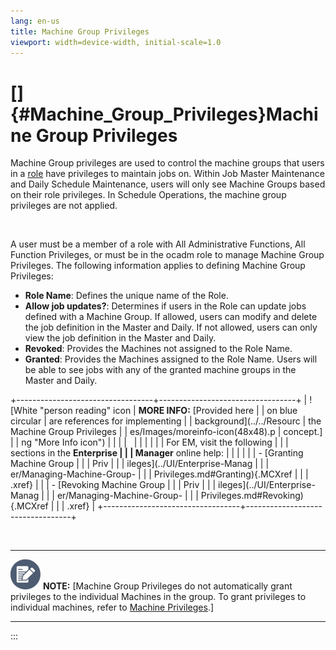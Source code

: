 ```yaml
---
lang: en-us
title: Machine Group Privileges
viewport: width=device-width, initial-scale=1.0
---
```


#  []{#Machine_Group_Privileges}Machine Group Privileges 
Machine Group privileges are used to control the machine groups that
users in a [role](Roles.md) have privileges to maintain jobs on. Within
Job Master Maintenance and Daily Schedule Maintenance, users will only
see Machine Groups based on their role privileges. In Schedule
Operations, the machine group privileges are not applied.

 

A user must be a member of a role with All Administrative Functions, All
Function Privileges, or must be in the ocadm role to manage Machine
Group Privileges. The following information applies to defining Machine
Group Privileges:

-   **Role Name**: Defines the unique name of the Role.
-   **Allow job updates?**: Determines if users in the Role can update
    jobs defined with a Machine Group. If allowed, users can modify and
    delete the job definition in the Master and Daily. If not allowed,
    users can only view the job definition in the Master and Daily.
-   **Revoked**: Provides the Machines not assigned to the Role Name.
-   **Granted**: Provides the Machines assigned to the Role Name. Users
    will be able to see jobs with any of the granted machine groups in
    the Master and Daily.

+----------------------------------+----------------------------------+
| ![White \"person reading\" icon  | **MORE INFO:** [Provided here    | | on blue circular                 | are references for implementing  |
| background](../../Resourc        | the Machine Group Privileges     |
| es/Images/moreinfo-icon(48x48).p | concept.]            |
| ng "More Info icon") |                                  |
|                                  |                                  |
|                                  |                                  |
|                                  | For EM, visit the following      |
|                                  | sections in the **Enterprise     |
|                                  | Manager** online help:           |
|                                  |                                  |
|                                  | -   [Granting Machine Group      | |                                  |     Priv                         |
|                                  | ileges](../UI/Enterprise-Manag |
|                                  | er/Managing-Machine-Group- |
|                                  | Privileges.md#Granting){.MCXref |
|                                  |     .xref}                       |
|                                  | -   [Revoking Machine Group      | |                                  |     Priv                         |
|                                  | ileges](../UI/Enterprise-Manag |
|                                  | er/Managing-Machine-Group- |
|                                  | Privileges.md#Revoking){.MCXref |
|                                  |     .xref}                       |
+----------------------------------+----------------------------------+

 

  ----------------------------------------------------------------------------------------------------------------------------- -----------------------------------------------------------------------------------------------------------------------------------------------------------------------------------------------------------------------------------------------------
  ![White pencil/paper icon on gray circular background](../../Resources/Images/note-icon(48x48).png "Note icon")   **NOTE:** [Machine Group Privileges do not automatically grant privileges to the individual Machines in the group. To grant privileges to individual machines, refer to [Machine Privileges](Machine-Privileges.md).]
  ----------------------------------------------------------------------------------------------------------------------------- -----------------------------------------------------------------------------------------------------------------------------------------------------------------------------------------------------------------------------------------------------
:::

 

